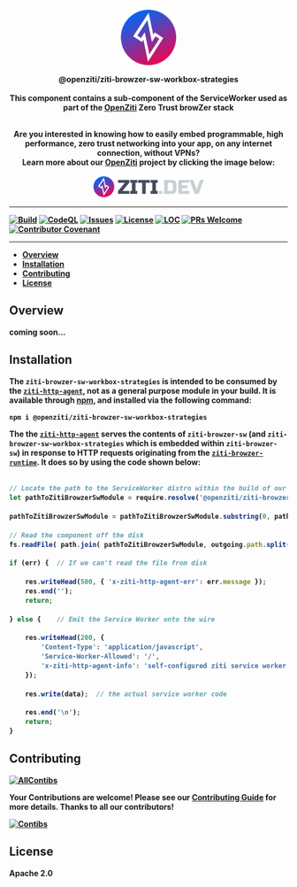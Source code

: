 <p align="center" width="100%">
<a href="https://ziti.dev"><img src="ziti.png" width="100"></a>
</p>

<p align="center">
    <b>
    <a>@openziti/ziti-browzer-sw-workbox-strategies</a>
    <br>
    <br>
    <b>
    This component contains a sub-component of the ServiceWorker used as part of the <a href="https://ziti.dev/about">OpenZiti</a> Zero Trust browZer stack</b>
    
</p>

<p align="center">
    <br>
    <b>Are you interested in knowing how to easily embed programmable, high performance, zero trust networking into your app, on any internet connection, without VPNs?
    <br>
    Learn more about our <a href="https://ziti.dev/about">OpenZiti</a> project by clicking the image below:</b>
    <br>
    <br>
    <a href="https://ziti.dev"><img src="ziti-dev-logo.png" width="200"></a>
</p>

---
[![Build](https://github.com/openziti/ziti-browzer-sw-workbox-strategies/workflows/Build/badge.svg?branch=main)]()
[![CodeQL](https://github.com/openziti/ziti-browzer-sw-workbox-strategies/workflows/CodeQL/badge.svg?branch=main)]()
[![Issues](https://img.shields.io/github/issues-raw/openziti/ziti-browzer-sw-workbox-strategies)]()
[![License](https://img.shields.io/badge/License-Apache%202.0-blue.svg)](https://opensource.org/licenses/Apache-2.0)
[![LOC](https://img.shields.io/tokei/lines/github/openziti/ziti-browzer-sw-workbox-strategies)]()
[![PRs Welcome](https://img.shields.io/badge/PRs-welcome-brightgreen.svg?style=rounded)](CONTRIBUTING.md)
[![Contributor Covenant](https://img.shields.io/badge/Contributor%20Covenant-v2.0%20adopted-ff69b4.svg)](CODE_OF_CONDUCT.md)

---

<!-- TOC -->

- [Overview](#overview)
- [Installation](#installation)
- [Contributing](#contributing)
- [License](#license)

<!-- /TOC -->


## Overview 

coming soon...

## Installation

The `ziti-browzer-sw-workbox-strategies` is intended to be consumed by the [`ziti-http-agent`](https://github.com/openziti/ziti-http-agent), not as a general purpose module in your build. It is available through [npm](https://www.npmjs.com/package/@openziti/ziti-browzer-sw-workbox-strategies), and installed via the following command:

    npm i @openziti/ziti-browzer-sw-workbox-strategies

The the [`ziti-http-agent`](https://github.com/openziti/ziti-http-agent) serves the contents of `ziti-browzer-sw` (and `ziti-browzer-sw-workbox-strategies` which is embedded within `ziti-browzer-sw`) in response to HTTP requests originating from the 
[`ziti-browzer-runtime`](https://github.com/openziti/ziti-browzer-runtime). It does so by using the code shown below:
 
```js     

// Locate the path to the ServiceWorker distro within the build of our running instance
let pathToZitiBrowzerSwModule = require.resolve('@openziti/ziti-browzer-sw');

pathToZitiBrowzerSwModule = pathToZitiBrowzerSwModule.substring(0, pathToZitiBrowzerSwModule.lastIndexOf('/'));

// Read the component off the disk
fs.readFile( path.join( pathToZitiBrowzerSwModule, outgoing.path.split("/").pop() ), (err, data) => {

if (err) {  // If we can't read the file from disk

    res.writeHead(500, { 'x-ziti-http-agent-err': err.message });
    res.end('');
    return;

} else {    // Emit the Service Worker onto the wire

    res.writeHead(200, { 
        'Content-Type': 'application/javascript',
        'Service-Worker-Allowed': '/',
        'x-ziti-http-agent-info': 'self-configured ziti service worker' 
    });

    res.write(data);  // the actual service worker code

    res.end('\n');
    return;
}

```


## Contributing

[![AllContibs](https://img.shields.io/github/contributors/openziti/ziti-browzer-sw-workbox-strategies)]()


Your Contributions are welcome! Please see our [Contributing Guide](Contributing.md) for more details. Thanks to all our contributors!

[![Contibs](https://contrib.rocks/image?repo=openziti/ziti-browzer-sw-workbox-strategies)]()



## License

Apache 2.0
